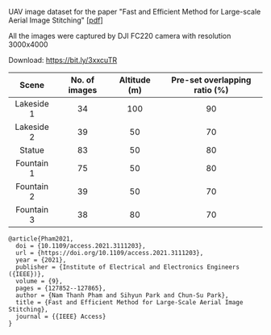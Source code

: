 UAV image dataset for the paper "Fast and Efficient Method for Large-scale Aerial Image Stitching" [[pdf]](https://ieeexplore.ieee.org/stamp/stamp.jsp?tp=&arnumber=9531644)

All the images were captured by DJI FC220 camera with resolution 3000x4000

Download: https://bit.ly/3xxcuTR

|    Scene     | No. of images  | Altitude (m)  |Pre-set overlapping ratio (%)|
|     :---:    |     :---:      |     :---:     |            :---:          |
|  Lakeside 1  |        34      |       100     |             90            | 
|  Lakeside 2  |        39      |       50      |             70            |
|    Statue    |        83      |       50      |             80            |
|  Fountain 1  |        75      |       50      |             80            |
|  Fountain 2  |        39      |       50      |             70            |
|  Fountain 3  |        38      |       80      |             70            |

    @article{Pham2021,
      doi = {10.1109/access.2021.3111203},
      url = {https://doi.org/10.1109/access.2021.3111203},
      year = {2021},
      publisher = {Institute of Electrical and Electronics Engineers ({IEEE})},
      volume = {9},
      pages = {127852--127865},
      author = {Nam Thanh Pham and Sihyun Park and Chun-Su Park},
      title = {Fast and Efficient Method for Large-Scale Aerial Image Stitching},
      journal = {{IEEE} Access}
    }

